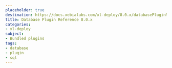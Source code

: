 ```yaml
---
placeholder: true
destination: https://docs.xebialabs.com/xl-deploy/8.0.x/databasePluginManual.html
title: Database Plugin Reference 8.0.x
categories:
- xl-deploy
subject:
- Bundled plugins
tags:
- database
- plugin
- sql
---
```

